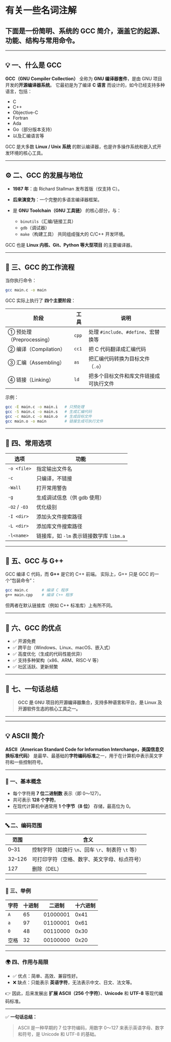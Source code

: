 # 有关一些名词注解

## 下面是一份**简明、系统的 GCC 简介**，涵盖它的起源、功能、结构与常用命令。

---

## 💡 一、什么是 GCC

**GCC（GNU Compiler Collection）**
全称为 **GNU 编译器套件**，是由 GNU 项目开发的**开源编译器系统**。
它最初是为了编译 **C 语言** 而设计的，如今已经支持多种语言，包括：

* C
* C++
* Objective-C
* Fortran
* Ada
* Go（部分版本支持）
* 以及汇编语言等

GCC 是大多数 **Linux / Unix 系统** 的默认编译器，也是许多操作系统和嵌入式开发环境的核心工具。

---

## ⚙️ 二、GCC 的发展与地位

* **1987 年**：由 Richard Stallman 发布首版（仅支持 C）。
* **后来演变为**：一个完整的多语言编译器框架。
* 是 **GNU Toolchain（GNU 工具链）** 的核心部分，与：

  * `binutils`（汇编/链接工具）
  * `gdb`（调试器）
  * `make`（构建工具）
    共同组成强大的 C/C++ 开发环境。

GCC 也是 **Linux 内核、Git、Python 等大型项目** 的主要编译器。

---

## 🧠 三、GCC 的工作流程

当你执行命令：

```bash
gcc main.c -o main
```

GCC 实际上执行了 **四个主要阶段**：

| 阶段                   | 工具    | 说明                           |
| -------------------- | ----- | ---------------------------- |
| ① 预处理（Preprocessing） | `cpp` | 处理 `#include`、`#define`、宏替换等 |
| ② 编译（Compilation）    | `cc1` | 把 C 代码翻译成汇编代码                |
| ③ 汇编（Assembling）     | `as`  | 把汇编代码转换为目标文件（`.o`）           |
| ④ 链接（Linking）        | `ld`  | 把多个目标文件和库文件链接成可执行文件          |

示例：

```bash
gcc -E main.c -o main.i   # 只预处理
gcc -S main.c -o main.s   # 生成汇编代码
gcc -c main.c -o main.o   # 生成目标文件
gcc main.o -o main        # 链接生成可执行文件
```

---

## 🧩 四、常用选项

| 选项            | 功能                           |
| ------------- | ---------------------------- |
| `-o <file>`   | 指定输出文件名                      |
| `-c`          | 只编译，不链接                      |
| `-Wall`       | 打开常用警告                       |
| `-g`          | 生成调试信息（供 gdb 使用）             |
| `-O2` / `-O3` | 优化级别                         |
| `-I <dir>`    | 添加头文件搜索路径                    |
| `-L <dir>`    | 添加库文件搜索路径                    |
| `-l<name>`    | 链接库，如 `-lm` 表示链接数学库 `libm.a` |

---

## 🔬 五、GCC 与 G++

GCC 编译 C 代码，而 **G++** 是它的 C++ 前端。
实际上，G++ 只是 GCC 的一个“包装命令”：

```bash
gcc main.c      # 编译 C 程序
g++ main.cpp    # 编译 C++ 程序
```

但两者在默认链接库（例如 C++ 标准库）上有所不同。

---

## 🧰 六、GCC 的优点

* ✅ 开源免费
* ✅ 跨平台（Windows、Linux、macOS、嵌入式）
* ✅ 高度优化（生成的代码性能优异）
* ✅ 支持多种架构（x86、ARM、RISC-V 等）
* ✅ 社区活跃、更新频繁

---

## 🧾 七、一句话总结

> **GCC 是 GNU 项目的开源编译器集合，支持多种语言和平台，是 Linux 及开源软件生态的核心工具之一。**

---






---

## 💡 ASCII 简介

**ASCII（American Standard Code for Information Interchange，美国信息交换标准代码）**
是最早、最基础的**字符编码标准**之一，用于在计算机中表示英文字符和一些控制符号。

---

### 🧠 一、基本概念

* 每个字符用 **7 位二进制数** 表示（即 0～127）。
* 共可表示 **128 个字符**。
* 在现代计算机中通常用 **1 个字节（8 位）** 存储，最高位为 0。

---

### 🔤 二、编码范围

| 范围     | 含义                                |
| ------ | --------------------------------- |
| 0–31   | 控制字符（如换行 `\n`、回车 `\r`、制表符 `\t` 等） |
| 32–126 | 可打印字符（空格、数字、英文字母、标点符号）            |
| 127    | 删除（DEL）                           |

---

### 💬 三、举例

| 字符  | 十进制 | 二进制      | 十六进制 |
| --- | --- | -------- | ---- |
| `A` | 65  | 01000001 | 0x41 |
| `a` | 97  | 01100001 | 0x61 |
| `0` | 48  | 00110000 | 0x30 |
| 空格  | 32  | 00100000 | 0x20 |

---

### 🌍 四、作用与局限

* ✅ 优点：简单、高效、兼容性好。
* ❌ 缺点：只能表示 **英语字符**，无法表示中文、日文、法文等。

👉 因此，后来发展出 **扩展 ASCII（256 个字符）**、**Unicode** 和 **UTF-8** 等现代编码标准。

---

✅ **一句话总结：**

> ASCII 是一种早期的 7 位字符编码，用数字 0～127 来表示英语字母、数字和符号，是 Unicode 和 UTF-8 的基础。
